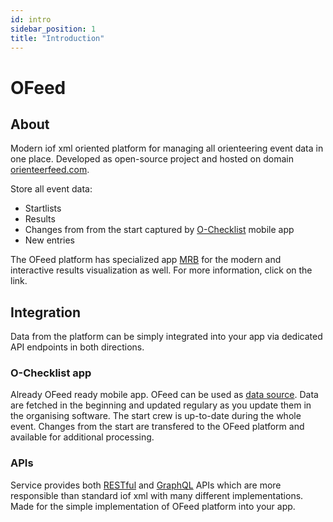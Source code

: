 ```yaml
---
id: intro
sidebar_position: 1
title: "Introduction"
---
```

# OFeed
## About
Modern iof xml oriented platform for managing all orienteering event data in one place. Developed as open-source project and hosted on domain [orienteerfeed.com](https://orienteerfeed.com).

Store all event data:
- Startlists
- Results
- Changes from from the start captured by [O-Checklist](https://stigning.se/checklist/help_en.html) mobile app
- New entries

The OFeed platform has specialized app [MRB](/docs/tutorials/visualize-data.md#2-mrb) for the modern and interactive results visualization as well. For more information, click on the link.

## Integration
Data from the platform can be simply integrated into your app via dedicated API endpoints in both directions.

### O-Checklist app
Already OFeed ready mobile app. OFeed can be used as [data source](/docs/tutorials/ochecklist.md). Data are fetched in the beginning and updated regulary as you update them in the organising software. The start crew is up-to-date during the whole event. Changes from the start are transfered to the OFeed platform and available for additional processing.

### APIs
Service provides both [RESTful](https://api.orienteerfeed.com/api-docs/) and [GraphQL](https://api.orienteerfeed.com/graphql) APIs which are more responsible than standard iof xml with many different implementations. Made for the simple implementation of OFeed platform into your app.